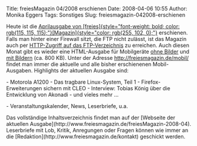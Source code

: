 Title: freiesMagazin 04/2008 erschienen
Date: 2008-04-06 10:55
Author: Monika Eggers
Tags: Sonstiges
Slug: freiesmagazin-042008-erschienen

Heute ist die [Aprilausgabe von
[freies]{style="font-weight: bold; color: rgb(115, 115, 115);"}[Magazin]{style="color: rgb(255, 102, 0);"}](ftp://ftp.freiesmagazin.de/2008/freiesMagazin-2008-04.pdf)
erschienen. Falls man hinter einer Firewall sitzt, die FTP nicht
zulässt, ist das Magazin auch per [HTTP-Zugriff auf das
FTP-Verzeichnis](http://www.freiesmagazin.de/ftp/2008/freiesMagazin-2008-04.pdf)
zu erreichen. Auch diesen Monat gibt es wieder eine HTML-Ausgabe für
Mobilgeräte [ohne
Bilder](http://www.freiesmagazin.de/mobil/freiesMagazin-2008-04.html)
und [mit
Bildern](http://www.freiesmagazin.de/mobil/freiesMagazin-2008-04-bilder.html)
(ca. 800 KB). Unter der Adresse <http://freiesmagazin.de/mobil/> findet
man immer die aktuelle und alle bisher erschienenen Mobil-Ausgaben.
Highlights der aktuellen Ausgabe sind:

</p>
-   Motorola A1200 - Das tragbare Linux-System, Teil 1
-   Firefox-Erweiterungen sichern mit CLEO
-   Interview: Tobias König über die Entwicklung von Akonadi
-   und vieles mehr ...
    </p>
    <p>
-   Veranstaltungskalender, News, Leserbriefe, u.a.

</p>
Das vollständige Inhaltsverzeichnis findet man auf der [Webseite der
aktuellen Ausgabe](http://www.freiesmagazin.de/freiesMagazin-2008-04).
Leserbriefe mit Lob, Kritik, Anregungen oder Fragen können wie immer an
die [Redaktion](http://www.freiesmagazin.de/kontakt) geschickt werden.

</p>
<!--break--><!--break-->
